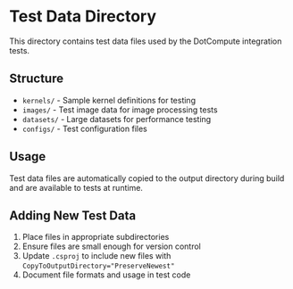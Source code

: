 # Test Data Directory

This directory contains test data files used by the DotCompute integration tests.

## Structure

- `kernels/` - Sample kernel definitions for testing
- `images/` - Test image data for image processing tests
- `datasets/` - Large datasets for performance testing
- `configs/` - Test configuration files

## Usage

Test data files are automatically copied to the output directory during build and are available to tests at runtime.

## Adding New Test Data

1. Place files in appropriate subdirectories
2. Ensure files are small enough for version control
3. Update `.csproj` to include new files with `CopyToOutputDirectory="PreserveNewest"`
4. Document file formats and usage in test code